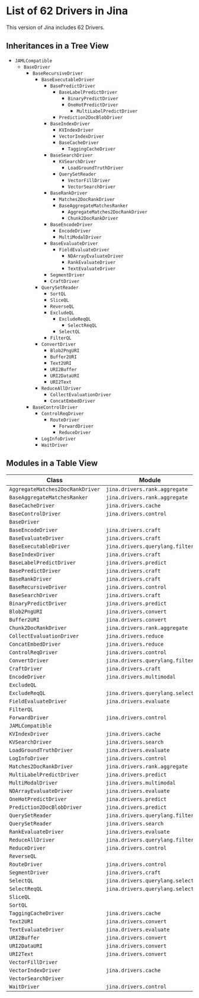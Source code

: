 # List of 62 Drivers in Jina

This version of Jina includes 62 Drivers.

## Inheritances in a Tree View
- `JAMLCompatible`
   - `BaseDriver`
      - `BaseRecursiveDriver`
         - `BaseExecutableDriver`
            - `BasePredictDriver`
               - `BaseLabelPredictDriver`
                  - `BinaryPredictDriver`
                  - `OneHotPredictDriver`
                     - `MultiLabelPredictDriver`
               - `Prediction2DocBlobDriver`
            - `BaseIndexDriver`
               - `KVIndexDriver`
               - `VectorIndexDriver`
               - `BaseCacheDriver`
                  - `TaggingCacheDriver`
            - `BaseSearchDriver`
               - `KVSearchDriver`
                  - `LoadGroundTruthDriver`
               - `QuerySetReader`
                  - `VectorFillDriver`
                  - `VectorSearchDriver`
            - `BaseRankDriver`
               - `Matches2DocRankDriver`
               - `BaseAggregateMatchesRanker`
                  - `AggregateMatches2DocRankDriver`
                  - `Chunk2DocRankDriver`
            - `BaseEncodeDriver`
               - `EncodeDriver`
               - `MultiModalDriver`
            - `BaseEvaluateDriver`
               - `FieldEvaluateDriver`
                  - `NDArrayEvaluateDriver`
                  - `RankEvaluateDriver`
                  - `TextEvaluateDriver`
            - `SegmentDriver`
            - `CraftDriver`
         - `QuerySetReader`
            - `SortQL`
            - `SliceQL`
            - `ReverseQL`
            - `ExcludeQL`
               - `ExcludeReqQL`
                  - `SelectReqQL`
               - `SelectQL`
            - `FilterQL`
         - `ConvertDriver`
            - `Blob2PngURI`
            - `Buffer2URI`
            - `Text2URI`
            - `URI2Buffer`
            - `URI2DataURI`
            - `URI2Text`
         - `ReduceAllDriver`
            - `CollectEvaluationDriver`
            - `ConcatEmbedDriver`
      - `BaseControlDriver`
         - `ControlReqDriver`
            - `RouteDriver`
               - `ForwardDriver`
               - `ReduceDriver`
         - `LogInfoDriver`
         - `WaitDriver`

## Modules in a Table View 

| Class | Module |
| --- | --- |
| `AggregateMatches2DocRankDriver` | `jina.drivers.rank.aggregate` |
| `BaseAggregateMatchesRanker` | `jina.drivers.rank.aggregate` |
| `BaseCacheDriver` | `jina.drivers.cache` |
| `BaseControlDriver` | `jina.drivers.control` |
| `BaseDriver` |   |
| `BaseEncodeDriver` | `jina.drivers.craft` |
| `BaseEvaluateDriver` | `jina.drivers.craft` |
| `BaseExecutableDriver` | `jina.drivers.querylang.filter` |
| `BaseIndexDriver` | `jina.drivers.craft` |
| `BaseLabelPredictDriver` | `jina.drivers.predict` |
| `BasePredictDriver` | `jina.drivers.craft` |
| `BaseRankDriver` | `jina.drivers.craft` |
| `BaseRecursiveDriver` | `jina.drivers.control` |
| `BaseSearchDriver` | `jina.drivers.craft` |
| `BinaryPredictDriver` | `jina.drivers.predict` |
| `Blob2PngURI` | `jina.drivers.convert` |
| `Buffer2URI` | `jina.drivers.convert` |
| `Chunk2DocRankDriver` | `jina.drivers.rank.aggregate` |
| `CollectEvaluationDriver` | `jina.drivers.reduce` |
| `ConcatEmbedDriver` | `jina.drivers.reduce` |
| `ControlReqDriver` | `jina.drivers.control` |
| `ConvertDriver` | `jina.drivers.querylang.filter` |
| `CraftDriver` | `jina.drivers.craft` |
| `EncodeDriver` | `jina.drivers.multimodal` |
| `ExcludeQL` |   |
| `ExcludeReqQL` | `jina.drivers.querylang.select` |
| `FieldEvaluateDriver` | `jina.drivers.evaluate` |
| `FilterQL` |   |
| `ForwardDriver` | `jina.drivers.control` |
| `JAMLCompatible` |   |
| `KVIndexDriver` | `jina.drivers.cache` |
| `KVSearchDriver` | `jina.drivers.search` |
| `LoadGroundTruthDriver` | `jina.drivers.evaluate` |
| `LogInfoDriver` | `jina.drivers.control` |
| `Matches2DocRankDriver` | `jina.drivers.rank.aggregate` |
| `MultiLabelPredictDriver` | `jina.drivers.predict` |
| `MultiModalDriver` | `jina.drivers.multimodal` |
| `NDArrayEvaluateDriver` | `jina.drivers.evaluate` |
| `OneHotPredictDriver` | `jina.drivers.predict` |
| `Prediction2DocBlobDriver` | `jina.drivers.predict` |
| `QuerySetReader` | `jina.drivers.querylang.filter` |
| `QuerySetReader` | `jina.drivers.search` |
| `RankEvaluateDriver` | `jina.drivers.evaluate` |
| `ReduceAllDriver` | `jina.drivers.querylang.filter` |
| `ReduceDriver` | `jina.drivers.control` |
| `ReverseQL` |   |
| `RouteDriver` | `jina.drivers.control` |
| `SegmentDriver` | `jina.drivers.craft` |
| `SelectQL` | `jina.drivers.querylang.select` |
| `SelectReqQL` | `jina.drivers.querylang.select` |
| `SliceQL` |   |
| `SortQL` |   |
| `TaggingCacheDriver` | `jina.drivers.cache` |
| `Text2URI` | `jina.drivers.convert` |
| `TextEvaluateDriver` | `jina.drivers.evaluate` |
| `URI2Buffer` | `jina.drivers.convert` |
| `URI2DataURI` | `jina.drivers.convert` |
| `URI2Text` | `jina.drivers.convert` |
| `VectorFillDriver` |   |
| `VectorIndexDriver` | `jina.drivers.cache` |
| `VectorSearchDriver` |   |
| `WaitDriver` | `jina.drivers.control` |